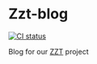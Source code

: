 # Zzt-blog

[![CI status](https://github.com/milesq/zzt-blog/workflows/ci/badge.svg)]()

Blog for our [ZZT](https://zwolnienizteorii.pl/) project
